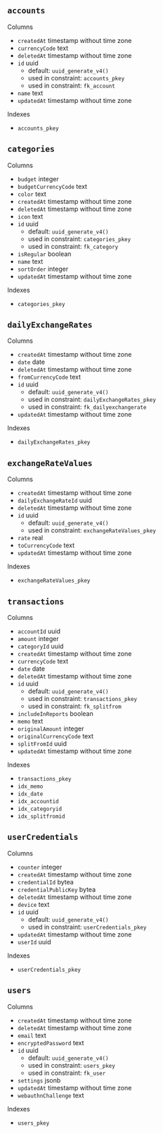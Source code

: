 ## `accounts`

Columns
- `createdAt` timestamp without time zone
- `currencyCode` text
- `deletedAt` timestamp without time zone
- `id` uuid
  - default: `uuid_generate_v4()`
  - used in constraint: `accounts_pkey`
  - used in constraint: `fk_account`
- `name` text
- `updatedAt` timestamp without time zone

Indexes
- `accounts_pkey`

## `categories`

Columns
- `budget` integer
- `budgetCurrencyCode` text
- `color` text
- `createdAt` timestamp without time zone
- `deletedAt` timestamp without time zone
- `icon` text
- `id` uuid
  - default: `uuid_generate_v4()`
  - used in constraint: `categories_pkey`
  - used in constraint: `fk_category`
- `isRegular` boolean
- `name` text
- `sortOrder` integer
- `updatedAt` timestamp without time zone

Indexes
- `categories_pkey`

## `dailyExchangeRates`

Columns
- `createdAt` timestamp without time zone
- `date` date
- `deletedAt` timestamp without time zone
- `fromCurrencyCode` text
- `id` uuid
  - default: `uuid_generate_v4()`
  - used in constraint: `dailyExchangeRates_pkey`
  - used in constraint: `fk_dailyexchangerate`
- `updatedAt` timestamp without time zone

Indexes
- `dailyExchangeRates_pkey`

## `exchangeRateValues`

Columns
- `createdAt` timestamp without time zone
- `dailyExchangeRateId` uuid
- `deletedAt` timestamp without time zone
- `id` uuid
  - default: `uuid_generate_v4()`
  - used in constraint: `exchangeRateValues_pkey`
- `rate` real
- `toCurrencyCode` text
- `updatedAt` timestamp without time zone

Indexes
- `exchangeRateValues_pkey`

## `transactions`

Columns
- `accountId` uuid
- `amount` integer
- `categoryId` uuid
- `createdAt` timestamp without time zone
- `currencyCode` text
- `date` date
- `deletedAt` timestamp without time zone
- `id` uuid
  - default: `uuid_generate_v4()`
  - used in constraint: `transactions_pkey`
  - used in constraint: `fk_splitfrom`
- `includeInReports` boolean
- `memo` text
- `originalAmount` integer
- `originalCurrencyCode` text
- `splitFromId` uuid
- `updatedAt` timestamp without time zone

Indexes
- `transactions_pkey`
- `idx_memo`
- `idx_date`
- `idx_accountid`
- `idx_categoryid`
- `idx_splitfromid`

## `userCredentials`

Columns
- `counter` integer
- `createdAt` timestamp without time zone
- `credentialId` bytea
- `credentialPublicKey` bytea
- `deletedAt` timestamp without time zone
- `device` text
- `id` uuid
  - default: `uuid_generate_v4()`
  - used in constraint: `userCredentials_pkey`
- `updatedAt` timestamp without time zone
- `userId` uuid

Indexes
- `userCredentials_pkey`

## `users`

Columns
- `createdAt` timestamp without time zone
- `deletedAt` timestamp without time zone
- `email` text
- `encryptedPassword` text
- `id` uuid
  - default: `uuid_generate_v4()`
  - used in constraint: `users_pkey`
  - used in constraint: `fk_user`
- `settings` jsonb
- `updatedAt` timestamp without time zone
- `webauthnChallenge` text

Indexes
- `users_pkey`